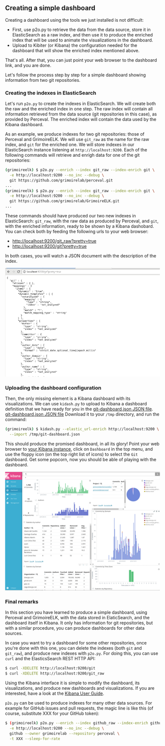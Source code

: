 ## Creating a simple dashboard

Creating a dashboard using the tools we just installed is not difficult:

* First, use p2o.py to retrieve the data from the data source, store it in ElasticSearch as a raw index, and then use it to produce the enriched index that will be used to animate the visualizations in the dashboard.
* Upload to Kibiter (or Kibana) the configuration needed for the dashboard that will show the enriched index mentioned above.

That's all. After that, you can just point your web browser to the dashboard link, and you are done.

Let's follow the process step by step for a simple dashboard showing information from two git repositories.

### Creating the indexes in ElasticSearch

Let's run `p2o.py` to create the indexes in ElasticSearch. We will create both the raw and the enriched index in one step. The raw index will contain all information retrieved from the data source (git repositories in this case), as provided by Perceval. The enriched index will contain the data used by the Kibana dashboard.

As an example, we produce indexes for two git repositories: those of Perceval and GrimoireELK. We will use `git_raw` as the name for the raw index, and `git` for the enriched one. We will store indexes in our ElasticSearch instance listening at `http://localhost:9200`. Each of the following commands will retrieve and enrigh data for one of the git repositories:

```bash
(grimoireelk) $ p2o.py --enrich --index git_raw --index-enrich git \
  -e http://localhost:9200 --no_inc --debug \
  git https://github.com/grimoirelab/perceval.git
...
(grimoireelk) $ p2o.py --enrich --index git_raw --index-enrich git \
  -e http://localhost:9200 --no_inc --debug \
  git https://github.com/grimoirelab/GrimoireELK.git
...
```

These commands should have produced our two new indexes in ElasticSearch: `git_raw`, with the raw data as produced by Perceval, and `git`, with the enriched information, ready to be shown by a Kibana dashobard. You can check both by feeding the following urls to your web browser:

* [http://localhost:9200/git\_raw?pretty=true](http://localhost:9200/git_raw?pretty=true)
* [http://localhost:9200/git?pretty=true](http://localhost:9200/git?pretty=true)

In both cases, you will watch a JSON document with the description of the index.

![](elasticsearch-index.png)

### <a href="uploading-dashboard"></a>Uploading the dashboard configuration

Then, the only missing element is a Kibana dashboard with its visualizations. We can use `kidash.py` to upload to Kibana a dashboard definition that we have ready for you in the [git-dashboard.json JSON file](https://raw.githubusercontent.com/jgbarah/GrimoireLab-training/master/grimoireelk/dashboards/git-dashboard.json). [git-dashboard.json JSON file](dashboards/git-dashboard.json) Download it to your `/tmp` directory, and run the command:

```bash
(grimoireelk) $ kidash.py --elastic_url-enrich http://localhost:9200 \
  --import /tmp/git-dashboard.json
```

This should produce the promised dashboard, in all its glory! Point your web browser to [your Kibana instance](http://localhost:5601/), click on `Dashboard` in the top menu, and use the floppy icon \(on the top right list of icons\) to select the `Git` dashboard. Get some popcorn, now you should be able of playing with the dashboard.

![](kibana-dashboard.png)

### Final remarks

In this section you have learned to produce a simple dashboard, using Perceval and GrimoireELK, with the data stored in ElaticSearch, and the dashboard itself in Kibana. It only has information for git repositories, but with a similar procedure, you can produce dashboards for other data sources.

In case you want to try a dashboard for some other repositories, once you're done with this one, you can delete the indexes \(both `git` and `git_raw`\), and produce new indexes with `p2o.py`. For doing this, you can use `curl` and the ElasticsSearch REST HTTP API:

```bash
$ curl -XDELETE http://localhost:9200/git
$ curl -XDELETE http://localhost:9200/git_raw
```

Using the Kibana interface it is simple to modify the dashboard, its visualizations, and produce new dashboards and visualizations. If you are interested, have a look at the [Kibana User Guide](https://www.elastic.co/guide/en/kibana/current/).

`p2o.py` can be used to produce indexes for many other data sources. For example for GitHub issues and pull requests, the magic line is like this \(of course, substitute XXX for your GitHub token\):

```bash
$ (grimoireelk) p2o.py --enrich --index github_raw --index-enrich github \
  -e http://localhost:9200 --no_inc --debug \
  github --owner grimoirelab --repository perceval \
  -t XXX --sleep-for-rate
```

